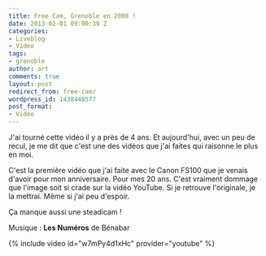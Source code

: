 ```yaml
---
title: Free Cam, Grenoble en 2008 !
date: 2013-02-01 09:00:39 Z
categories:
- Liveblog
- Video
tags:
- grenoble
author: art
comments: true
layout: post
redirect_from: free-cam/
wordpress_id: 1438448577
post_format:
- Vidéo
---
```


J'ai tourné cette vidéo il y a près de 4 ans. Et aujourd'hui, avec un peu de recul, je me dit que c'est une des vidéos que j'ai faites qui raisonne le plus en moi.

C'est la première vidéo que j'ai faite avec le Canon FS100 que je venais d'avoir pour mon anniversaire. Pour mes 20 ans. C'est vraiment dommage que l'image soit si crade sur la vidéo YouTube. Si je retrouve l'originale, je la mettrai. Même si j'ai peu d'espoir.

Ça manque aussi une steadicam !

Musique : **Les Numéros** de Bénabar

{% include video id="w7mPy4d1xHc" provider="youtube" %}
